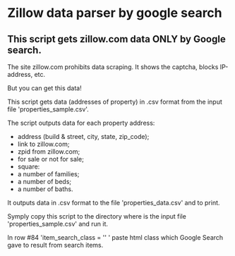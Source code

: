 # Zillow data parser by google search
## This script gets zillow.com data ONLY by Google search.

The site zillow.com prohibits data scraping. It shows the captcha, blocks IP-address, etc.

But you can get this data!

This script gets data (addresses of property) in .csv format from the input file 'properties_sample.csv'.

The script outputs data for each property address:
- address (build & street, city, state, zip_code);
- link to zillow.com;
- zpid from zillow.com;
- for sale or not for sale;
- square:
- a number of families;
- a number of beds;
- a number of baths.

It outputs data in .csv format to the file 'properties_data.csv' and to print.

Symply copy this script to the directory where is the input file 'properties_sample.csv' and run it.

In row #84 'item_search_class = '<ENTER YOUR GOOGLE SEARCH CLASS>' ' paste html class which Google Search gave to result from search items.  
